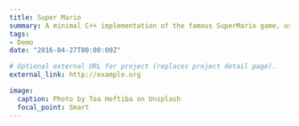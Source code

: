 ```yaml
---
title: Super Mario
summary: A minimal C++ implementation of the famous SuperMario game, using SDL 2 . I was the TA of the course and the project would be shown to students as an example of good design.
tags:
- Demo
date: "2016-04-27T00:00:00Z"

# Optional external URL for project (replaces project detail page).
external_link: http://example.org

image:
  caption: Photo by Toa Heftiba on Unsplash
  focal_point: Smart
---
```

